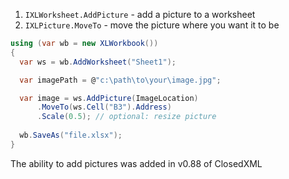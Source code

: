 1. `IXLWorksheet.AddPicture` - add a picture to a worksheet
2. `IXLPicture.MoveTo` - move the picture where you want it to be

```c#
using (var wb = new XLWorkbook())
{
  var ws = wb.AddWorksheet("Sheet1");

  var imagePath = @"c:\path\to\your\image.jpg";

  var image = ws.AddPicture(ImageLocation)
      .MoveTo(ws.Cell("B3").Address)
      .Scale(0.5); // optional: resize picture
      
  wb.SaveAs("file.xlsx");
}
```

The ability to add pictures was added in v0.88 of ClosedXML